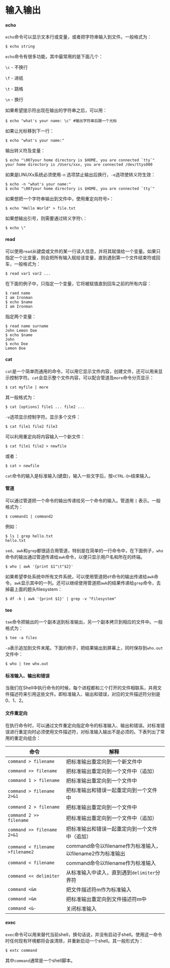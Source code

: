 # 输入输出

#### echo

`echo`命令可以显示文本行或变量，或者把字符串输入到文件。一般格式为：

```shell
$ echo string
```

`echo`命令有很多功能，其中最常用的是下面几个：

`\c` - 不换行

`\f` - 进纸

`\t` - 跳格

`\n` - 换行

如果希望提示符出现在输出的字符串之后，可以用：

```shell
$ echo "what's your name: \c" #输出字符串后跟一个光标
```

如果让光标移到下一行：

```shell
$ echo "what's your name:"
```

输出转义符及变量：

```shell
$ echo "\007your home directory is $HOME, you are connected `tty`"
your home directory is /Users/xxx, you are connected /dev/ttys000
```

如果是LINUXx系统必须使用`-n` 选项禁止输出后换行，`-e`选项使转义符生效：

```shell
$ echo -n "what's your name:"
$ echo "\007your home directory is $HOME, you are connected `tty`"
```

如果想把一个字符串输出到文件中，使用重定向符号`>`：

```shell
$ echo "Hello World" > file.txt
```

如果想输出引号，则需要通过转义字符`\`：

```shell
$ echo \"
```



#### read

可以使用`read`从键盘或文件的某一行读入信息，并将其赋值给一个变量。如果只指定一个比变量，则会把所有输入赋给该变量，直到遇到第一个文件结束符或回车，一般格式为：

```shell
$ read var1 var2 ...
```

在下面的例子中，只指定一个变量，它将被赋值直到回车之前的所有内容：

```shell
$ raed name
I am Ironman
$ echo $name
I am Ironman
```

指定两个变量：

```shell
$ read name surname
John Lemon Doe
$ echo $name
John
$ echo Doe
Lemon Doe
```



#### cat

`cat`是一个简单而通用的命令，可以用它显示文件内容，创建文件，还可以用来显示控制字符。`cat`会显示整个文件内容，可以配合管道及`more`命令分页显示：

```shell
$ cat myfile | more
```

其一般格式为：

```shell
$ cat [options] file1 ... file2 ...
```

`-v`选项显示控制字符。显示多个文件：

```shell
$ cat file1 file2 file3
```

可以利用重定向将内容输入一个新文件：

```shell
$ cat file1 file2 > newfile
```

或者：

```shell
$ cat > newfile
```

`cat`命令的输入是标准输入(键盘)，输入一些文字后，按`<CTRL-D>`结束输入。



#### 管道

可以通过管道把一个命令的输出传递给另一个命令的输入。管道用 `|` 表示。一般格式为：

```shell
$ command1 | command2
```

例如：

```shell
$ ls | grep hello.txt
hello.txt
```

`sed`、`awk`和`grep`都很适合用管道，特别是在简单的一行命令中，在下面例子，`who`命令的输出通过管道传递给`awk`命令，以便只显示用户名和所在的终端。

```shell
$ who | awk '{print $1"\t"$2}'
```

如果希望李处系统中所有文件系统，可以使用管道把`df`命令的输出传递给`awk`命令，`awk`显示其中的一列。还可以继续使用管道把`awk`的结果传递给`grep`命令，去掉最上面的题头filesystem：

```shell
$ df -k | awk '{print $1}' | grep -v "Filesystem"
```



#### tee

`tee`命令把输出的一个副本送到标准输出，另一个副本拷贝到相应的文件中。一般格式为：

```shell
$ tee -a files
```

`-a`表示追加到文件末尾。下面的例子，把结果输出到屏幕上，同时保存到`who.out`文件中：

```shell
$ who | tee who.out
```



#### 标准输入、输出和错误

当我们在Shell中执行命令的时候，每个进程都和三个打开的文件相联系，并用文件描述符来引用这些文件。即标准输入、输出和错误，对应的文件描述符分别是0、1、2。



#### 文件重定向

在执行命令时，可以通过文件重定向指定命令的标准输入、输出和错误。对标准错误进行重定向时必须使用文件描述符，对标准输入输出不是必须的。下表列出了常用的重定向组合：

| 命令                            | 解释                                                       |
| ------------------------------- | ---------------------------------------------------------- |
| `command > filename`            | 把标准输出重定向到一个新文件中                             |
| `command >> filename`           | 把标准输出重定向到一个文件中（追加）                       |
| `command 1 > filename`          | 把标准输出重定向到一个文件中                               |
| `command > filename 2>&1`       | 把标准输出和错误一起重定向到一个文件中                     |
| `command 2 > filename`          | 把标准输出重定向到一个文件中                               |
| `command 2 >> filename`         | 把标准输出重定向到一个文件中（追加）                       |
| `command >> filename 2>&1`      | 把标准输出和错误一起重定向到一个文件中（追加）             |
| `command < filename >filename2` | command命令以filename作为标准输入，以filename2作为标准输出 |
| `command < filename`            | command命令以filename作为标准输入                          |
| `command << delimiter`          | 从标准输入中读入，直到遇到`delimiter`分界符                |
| `command <&m`                   | 把文件描述符m作为标准输入                                  |
| `command >&m`                   | 把标准输出重定向到文件描述符m中                            |
| `command <&-`                   | 关闭标准输入                                               |



#### exec

`exec`命令可以用来替代当前shell，换句话说，并没有启动子shell。使用这一命令时任何现有环境都将会诶清除，并重新启动一个shell。其一般形式为：

```shell
$ extc command
```

其中`command`通常是一个shell脚本。


